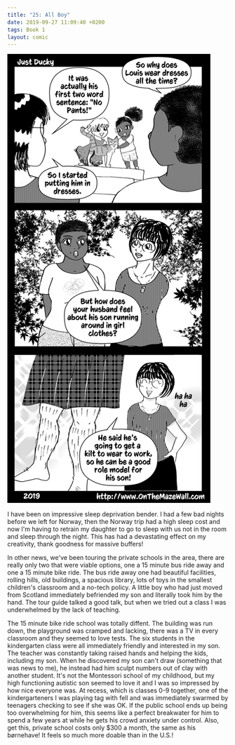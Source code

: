 ```yaml
---
title: "25: All Boy"
date: 2019-09-27 11:09:40 +0200
tags: Book 1
layout: comic
---
```


![25: All Boy](/comics/Book_1_-_025_All_Boy.png)

I have been on impressive sleep deprivation bender. I had a few bad nights before we left for Norway, then the Norway trip had a high sleep cost and now I'm having to retrain my daughter to go to sleep with us not in the room and sleep through the night. This has had a devastating effect on my creativity, thank goodness for massive buffers!

In other news, we've been touring the private schools in the area, there are really only two that were viable options, one a 15 minute bus ride away and one a 15 minute bike ride. The bus ride away one had beautiful facilities, rolling hills, old buildings, a spacious library, lots of toys in the smallest children's classroom and a no-tech policy. A little boy who had just moved from Scotland immediately befriended my son and literally took him by the hand. The tour guide talked a good talk, but when we tried out a class I was underwhelmed by the lack of teaching. 

The 15 minute bike ride school was totally diffent. The building was run down, the playground was cramped and lacking, there was a TV in every classroom and they seemed to love tests. The six students in the kindergarten class were all immediately friendly and interested in my son. The teacher was constantly taking raised hands and helping the kids, including my son. When he discovered my son can't draw (something that was news to me), he instead had him sculpt numbers out of clay with another student. It's not the Montessori school of my childhood, but my high functioning autistic son seemed to love it and I was so impressed by how nice everyone was. At recess, which is classes 0-9 together, one of the kindergarteners I was playing tag with fell and was immediately swarmed by teenagers checking to see if she was OK. If the public school ends up being too overwhelming for him, this seems like a perfect breakwater for him to spend a few years at while he gets his crowd anxiety under control. Also, get this, private school costs only $300 a month, the same as his børnehave! It feels so much more doable than in the U.S.!